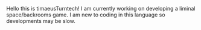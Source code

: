 Hello this is timaeusTurntech! I am currently working on developing a liminal space/backrooms game. I am new to coding in this language so developments may be slow.
